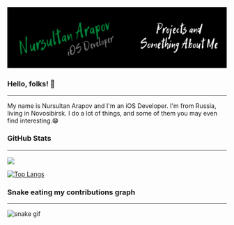 <img src="Nursultan Arapov.png" alt="bannel" />

### Hello, folks! :wave:
---

My name is Nursultan Arapov and I'm an iOS Developer. I'm from Russia, living in Novosibirsk. I do a lot of things, and some of them you may even find interesting.:grin:
	 
### GitHub Stats
---

<img align="center" src="https://github-readme-stats.vercel.app/api?username=nursurtan&count_private=true&title_color=FD9047&icon_color=FD9047&text_color=0C2233&custom_title=Nursultan+Arapov's+GitHub+Stats&show icons=true" /> 

[![Top Langs](https://github-readme-stats.vercel.app/api/top-langs/?username=nursurtan&layout=compact&title_color=FD9047)](https://github.com/anuraghazra/github-readme-stats)

### Snake eating my contributions graph
---

![snake gif](https://github.com/nursurtan/nursurtan/blob/output/github-contribution-grid-snake.gif)

